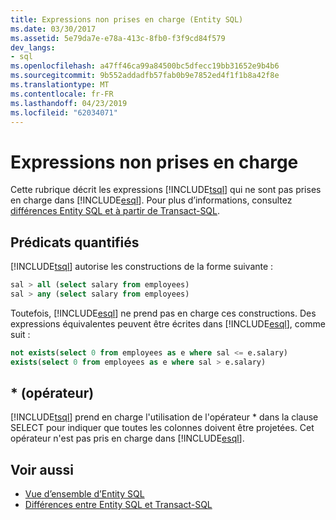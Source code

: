 ```yaml
---
title: Expressions non prises en charge (Entity SQL)
ms.date: 03/30/2017
ms.assetid: 5e79da7e-e78a-413c-8fb0-f3f9cd84f579
dev_langs:
- sql
ms.openlocfilehash: a47ff46ca99a84500bc5dfecc19bb31652e9b4b6
ms.sourcegitcommit: 9b552addadfb57fab0b9e7852ed4f1f1b8a42f8e
ms.translationtype: MT
ms.contentlocale: fr-FR
ms.lasthandoff: 04/23/2019
ms.locfileid: "62034071"
---
```

# <a name="unsupported-expressions"></a>Expressions non prises en charge

Cette rubrique décrit les expressions [!INCLUDE[tsql](../../../../../../includes/tsql-md.md)] qui ne sont pas prises en charge dans [!INCLUDE[esql](../../../../../../includes/esql-md.md)]. Pour plus d’informations, consultez [différences Entity SQL et à partir de Transact-SQL](../../../../../../docs/framework/data/adonet/ef/language-reference/how-entity-sql-differs-from-transact-sql.md).

## <a name="quantified-predicates"></a>Prédicats quantifiés

[!INCLUDE[tsql](../../../../../../includes/tsql-md.md)] autorise les constructions de la forme suivante :

```sql
sal > all (select salary from employees)
sal > any (select salary from employees)
```

Toutefois, [!INCLUDE[esql](../../../../../../includes/esql-md.md)] ne prend pas en charge ces constructions. Des expressions équivalentes peuvent être écrites dans [!INCLUDE[esql](../../../../../../includes/esql-md.md)], comme suit :

```sql
not exists(select 0 from employees as e where sal <= e.salary)
exists(select 0 from employees as e where sal > e.salary)
```

## <a name="-operator"></a>* (opérateur)

[!INCLUDE[tsql](../../../../../../includes/tsql-md.md)] prend en charge l'utilisation de l'opérateur * dans la clause SELECT pour indiquer que toutes les colonnes doivent être projetées. Cet opérateur n'est pas pris en charge dans [!INCLUDE[esql](../../../../../../includes/esql-md.md)].

## <a name="see-also"></a>Voir aussi

- [Vue d’ensemble d’Entity SQL](../../../../../../docs/framework/data/adonet/ef/language-reference/entity-sql-overview.md)
- [Différences entre Entity SQL et Transact-SQL](../../../../../../docs/framework/data/adonet/ef/language-reference/how-entity-sql-differs-from-transact-sql.md)
